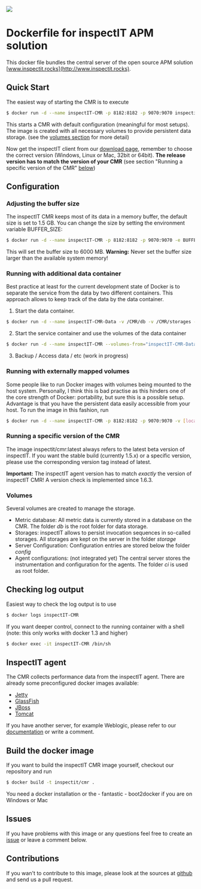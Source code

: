 [![](https://badge.imagelayers.io/inspectit/cmr:latest.svg)](https://imagelayers.io/?images=inspectit/cmr:latest 'Get your own badge on imagelayers.io')

# Dockerfile for inspectIT APM solution
This docker file bundles the central server of the open source APM solution [www.inspectit.rocks](http://www.inspectit.rocks). 

## Quick Start
The easiest way of starting the CMR is to execute

```bash
$ docker run -d --name inspectIT-CMR -p 8182:8182 -p 9070:9070 inspectit/cmr
```

This starts a CMR with default configuration (meaningful for most setups). The image is created with all necessary volumes to provide persistent data storage. (see the [volumes section](#volumes) for more detail)

Now get the inspectIT client from our [download page](http://www.inspectit.rocks/#downloads), remember to choose the correct version (Windows, Linux or Mac, 32bit or 64bit). **The release version has to match the version of your CMR** (see section "Running a specific version of the CMR" [below](#running-a-specific-version-of-the-cmr))

## Configuration

### Adjusting the buffer size
The inspectIT CMR keeps most of its data in a memory buffer, the default size is set to 1.5 GB. You can change the size by setting the environment variable BUFFER_SIZE:

```bash
$ docker run -d --name inspectIT-CMR -p 8182:8182 -p 9070:9070 -e BUFFER_SIZE=6000 inspectit/cmr
```

This will set the buffer size to 6000 MB. **Warning:** Never set the buffer size larger than the available system memory!

### Running with additional data container
Best practice at least for the current development state of Docker is to separate the service from the data by two different containers. This approach allows to keep track of the data by the data container. 

1) Start the data container.

```bash
$ docker run -d --name inspectIT-CMR-Data -v /CMR/db -v /CMR/storages -v /CMR/config -v /CMR/ci inspectit/cmr true
```

2) Start the service container and use the volumes of the data container

```bash
$ docker run -d --name inspectIT-CMR --volumes-from="inspectIT-CMR-Data" -p 8182:8182 -p 9070:9070 inspectit/cmr
```

3) Backup / Access data / etc
(work in progress)

### Running with externally mapped volumes
Some people like to run Docker images with volumes being mounted to the host system. Personally, I think this is bad practise as this hinders one of the core strength of Docker: portability, but sure this is a possible setup. Advantage is that you have the persistent data easily accessible from your host.
To run the image in this fashion, run

```bash
$ docker run -d --name inspectIT-CMR -p 8182:8182 -p 9070:9070 -v [local-folder]:/CMR/db -v [local-folder]:/CMR/storage -v [local-folder]:/CMR/config -v [local-folder]:/CMR/ci inspectit/cmr
```

### Running a specific version of the CMR
The image inspectit/cmr:latest always refers to the latest beta version of inspectIT. If you want the stable build (currently 1.5.x) or a specific version, please use the corresponding version tag instead of latest.

**Important:** The inspectIT agent version has to match _exactly_ the version of inspectIT CMR! A version check is implemented since 1.6.3.

### Volumes
Several volumes are created to manage the storage.
- Metric database: All metric data is currently stored in a database on the CMR. The folder *db* is the root folder for data storage.
- Storages: inspectIT allows to persist invocation sequences in so-called storages. All storages are kept on the server in the folder *storage*
- Server Configuration: Configuration entries are stored below the folder *config*
- Agent configurations: (not integrated yet) The central server stores the instrumentation and configuration for the agents. The folder *ci* is used as root folder.

## Checking log output
Easiest way to check the log output is to use

```bash
$ docker logs inspectIT-CMR
```

If you want deeper control, connect to the running container with a shell (note: this only works with docker 1.3 and higher)

```bash
$ docker exec -it inspectIT-CMR /bin/sh
```

## InspectIT agent
The CMR collects performance data from the inspectIT agent. There are already some preconfigured docker images available:
- [Jetty](https://hub.docker.com/r/inspectit/jetty/)
- [GlassFish](https://hub.docker.com/r/inspectit/glassfish/)
- [JBoss](https://hub.docker.com/r/inspectit/jboss/)
- [Tomcat](https://hub.docker.com/r/inspectit/tomcat/)

If you have another server, for example Weblogic, please refer to our [documentation](https://inspectit-performance.atlassian.net/wiki/display/DOC16/Installation+Weblogic) or write a comment.

## Build the docker image
If you want to build the inspectIT CMR image yourself, checkout our repository and run 

```bash
$ docker build -t inspectit/cmr .
```

You need a docker installation or the - fantastic - boot2docker if you are on Windows or Mac

## Issues
If you have problems with this image or any questions feel free to create an [issue](https://github.com/inspectit-docker/cmr/issues/new) or leave a comment below.

## Contributions
If you wan't to contribute to this image, please look at the sources at [github](https://github.com/inspectit-docker/cmr) and send us a pull request.
